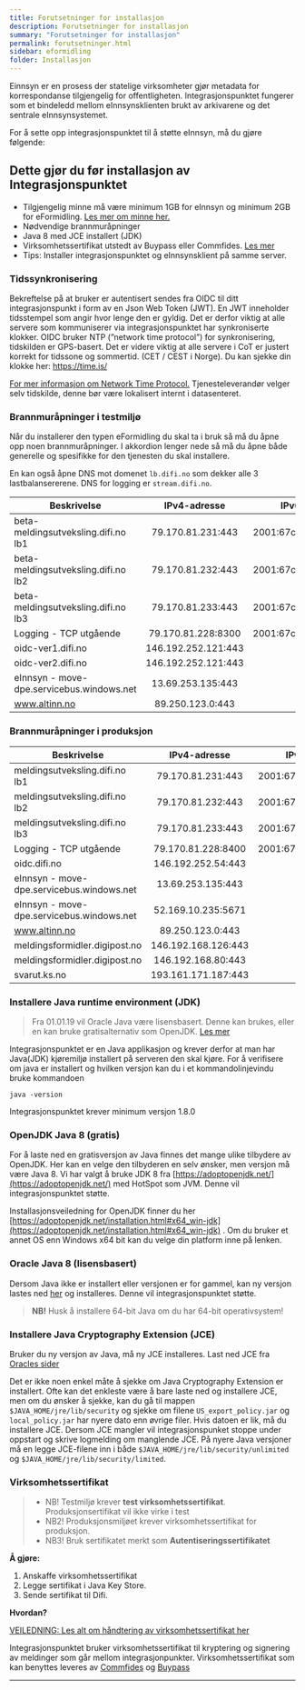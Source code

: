 ```yaml
---
title: Forutsetninger for installasjon
description: Forutsetninger for installasjon
summary: "Forutsetninger for installasjon"
permalink: forutsetninger.html
sidebar: eformidling
folder: Installasjon
---
```


Einnsyn er en prosess der statelige virksomheter gjør metadata for korrespondanse tilgjengelig for offentligheten. Integrasjonspunktet fungerer som et bindeledd mellom eInnsynsklienten brukt av arkivarene og det sentrale eInnsynsystemet.

For å sette opp integrasjonspunktet til å støtte eInnsyn, må du gjøre følgende: 


## Dette gjør du før installasjon av Integrasjonspunktet

+ Tilgjengelig minne må være minimum 1GB for eInnsyn og minimum 2GB for eFormidling. [Les mer om minne her.](https://difi.github.io/eformidling/selfhelp.html#justere-tilgjengelig-minne)
+ Nødvendige brannmuråpninger
+ Java 8 med JCE installert (JDK)
+ Virksomhetssertifikat utstedt av Buypass eller Commfides. [Les mer](http://difi.github.io/eformidling/virksomhetssertifikat.html)
+ Tips: Installer integrasjonspunktet og eInnsynsklient på samme server.

### Tidssynkronisering
Bekreftelse på at bruker er autentisert sendes fra OIDC til ditt integrasjonspunkt i form av en Json Web Token (JWT). En JWT inneholder tidsstempel som angir hvor lenge den er gyldig. Det er derfor viktig at alle servere som kommuniserer via integrasjonspunktet har synkroniserte klokker. OIDC bruker NTP (”network time protocol”) for synkronisering, tidskilden er GPS-basert. Det er videre viktig at alle servere i CoT er justert korrekt for tidssone og sommertid. (CET / CEST i Norge). Du kan sjekke din klokke her: https://time.is/ 

[For mer informasjon om Network Time Protocol.](https://no.wikipedia.org/wiki/Network_Time_Protocol)
Tjenesteleverandør velger selv tidskilde, denne bør være lokalisert internt i datasenteret.


### Brannmuråpninger i testmiljø

Når du installerer den typen eFormidling du skal ta i bruk så må du åpne opp noen brannmuråpninger. I akkordion lenger nede så må du åpne både generelle og spesifikke for den tjenesten du skal installere.

En kan også åpne DNS mot domenet ```lb.difi.no``` som dekker alle 3 lastbalansererene. DNS for logging er ```stream.difi.no```.


|    Beskrivelse    | IPv4-adresse | IPv6-adresse | Tjeneste |
| ------------- |:-------------:| :-----:| :------:|
| beta-meldingsutveksling.difi.no lb1 | 79.170.81.231:443	 | 2001:67c:2d68:d1f1::1b:1 | Alle |
| beta-meldingsutveksling.difi.no lb2 | 79.170.81.232:443	 | 2001:67c:2d68:d1f1::1b:2 | Alle |
| beta-meldingsutveksling.difi.no lb3 | 79.170.81.233:443	 | 2001:67c:2d68:d1f1::1b:3 | Alle |
| Logging - TCP utgående | 	79.170.81.228:8300  | 2001:67c:2d68:d1f1::56:1 | Alle |
| oidc-ver1.difi.no | 146.192.252.121:443		 | - | Alle |
| oidc-ver2.difi.no | 146.192.252.121:443	 | - | Alle |
| eInnsyn - move-dpe.servicebus.windows.net	 | 13.69.253.135:443 | - | DPE | 
| www.altinn.no | 89.250.123.0:443 | - | DPO |


### Brannmuråpninger i produksjon

|    Beskrivelse    | IPv4-adresse | IPv6-adresse | Tjeneste |
| ------------- |:-------------:| :-----:| :------:|
| meldingsutveksling.difi.no lb1 | 79.170.81.231:443	 | 2001:67c:2d68:d1f1::1b:1 | Alle |
| meldingsutveksling.difi.no lb2 | 79.170.81.232:443	 | 2001:67c:2d68:d1f1::1b:2 | Alle |
| meldingsutveksling.difi.no lb3 | 79.170.81.233:443	 | 2001:67c:2d68:d1f1::1b:3 | Alle |
| Logging - TCP utgående | 	79.170.81.228:8400  | 2001:67c:2d68:d1f1::56:1 | Alle |
| oidc.difi.no | 146.192.252.54:443	 | - | Alle |
| eInnsyn - move-dpe.servicebus.windows.net	 | 13.69.253.135:443 | - | DPE |
| eInnsyn - move-dpe.servicebus.windows.net	 | 52.169.10.235:5671 | - | DPE | 
| www.altinn.no | 89.250.123.0:443 | - | DPO |
| meldingsformidler.digipost.no | 146.192.168.126:443 | -  | DPI |
| meldingsformidler.digipost.no | 146.192.168.80:443 | -  | DPI |
| svarut.ks.no | 193.161.171.187:443 | - | DPF |


### Installere Java runtime environment (JDK)

> Fra 01.01.19 vil Oracle Java være lisensbasert. Denne kan brukes, eller en kan bruke gratisalternativ som OpenJDK. [Les mer](https://www.oracle.com/corporate/pressrelease/java-se-subscription-offering-062118.html)

Integrasjonspunktet er en Java applikasjon og krever derfor at man har Java(JDK) kjøremiljø installert på serveren den skal kjøre.
For å verifisere om java er installert og hvilken versjon kan du i et kommandolinjevindu bruke kommandoen

```
java -version
```

Integrasjonspunktet krever minimum versjon 1.8.0

### OpenJDK Java 8 (gratis)
For å laste ned en gratisversjon av Java finnes det mange ulike tilbydere av OpenJDK. Her kan en velge den tilbyderen en selv ønsker, men versjon må være Java 8. Vi har valgt å bruke JDK 8 fra [https://adoptopenjdk.net/](https://adoptopenjdk.net/) med HotSpot som JVM. Denne vil integrasjonspunktet støtte. 

Installasjonsveiledning for OpenJDK finner du her [https://adoptopenjdk.net/installation.html#x64_win-jdk](https://adoptopenjdk.net/installation.html#x64_win-jdk) . Om du bruker et annet OS enn Windows x64 bit kan du velge din platform inne på lenken.

### Oracle Java 8 (lisensbasert)
Dersom Java ikke er installert eller versjonen er for gammel, kan ny versjon lastes ned [her](http://www.oracle.com/technetwork/java/javase/downloads/jdk8-downloads-2133151.html) og installeres. Denne vil integrasjonspunktet støtte.

> **NB!** Husk å installere 64-bit Java om du har 64-bit operativsystem! 

### Installere Java Cryptography Extension (JCE)

Bruker du ny versjon av Java, må ny JCE installeres. Last ned JCE fra [Oracles sider](http://www.oracle.com/technetwork/java/javase/downloads/jce8-download-2133166.html)

Det er ikke noen enkel måte å sjekke om Java Cryptography Extension er installert. Ofte kan det enkleste være å bare laste ned og installere JCE, men om du ønsker å sjekke, kan du gå til mappen ```$JAVA_HOME/jre/lib/security``` og sjekke om filene ```US_export_policy.jar``` og ```local_policy.jar``` har nyere dato enn øvrige filer. Hvis datoen er lik, må du installere JCE.
Dersom JCE mangler vil integrasjonspunket stoppe under oppstart og skrive logmelding om manglende JCE. På nyere Java versjoner må en legge JCE-filene inn i både ```$JAVA_HOME/jre/lib/security/unlimited ``` og ```$JAVA_HOME/jre/lib/security/limited```.

### Virksomhetssertifikat

> * NB! Testmiljø krever **test virksomhetssertifikat**. Produksjonsertifikat vil ikke virke i test
> * NB2! Produksjonsmiljøet krever virksomhetssertifikat for produksjon. 
> * NB3! Bruk sertifikatet merkt som **Autentiseringssertifikatet**

**Å gjøre:**
1. Anskaffe virksomhetssertifikat
2. Legge sertifikat i Java Key Store.
3. Sende sertifikat til Difi.

**Hvordan?**

[VEILEDNING: Les alt om håndtering av virksomhetssertifikat her](http://difi.github.io/eformidling/virksomhetssertifikat.html)

Integrasjonspunktet bruker virksomhetssertifikat til kryptering og signering av meldinger som går mellom integrasjonpunkter.
Virksomhetssertifikat som kan benyttes leveres av [Commfides](https://www.commfides.com/e-ID/Bestill-Commfides-Virksomhetssertifikat.html) og [Buypass](http://www.buypass.no/bedrift/produkter-og-tjenester/buypass-virksomhetssertifikat)

***
